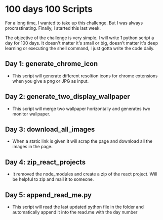 # 100 days 100 Scripts

For a long time, I wanted to take up this challenge. But I was always procrastinating. Finally, I started this last week. 

The objective of the challenge is very simple. I will write 1 python script a day for 100 days. It doesn't matter it's small or big, doesn't matter it's deep learning or executing the shell command, I just gotta write the code daily. 

## Day 1:  generate_chrome_icon

- This script will generate different resoltion icons for chrome extensions when you give a png or JPG as input.

## Day 2: generate_two_display_wallpaper
- This script will merge two wallpaper horizontally and generates two monitor wallpaper.

## Day 3: download_all_images

- When a static link is given it will scrap the page and download all the images in the page.

## Day 4: zip_react_projects

- It removed the node_modules and create a zip of the react project. Will be helpful to zip and mail it to someone. 

## Day 5: append_read_me.py
- This script will read the last updated python file in the folder and automatically append it into the read.me with the day number
